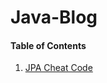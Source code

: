 # Java-Blog

#### Table of Contents
1. [JPA Cheat Code](https://gist.github.com/vgates/f1906362146585718e1540eb1181a012)
